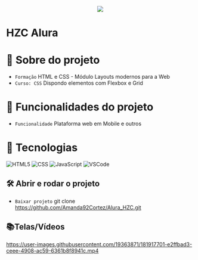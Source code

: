 <p align="center">
   <img src="http://img.shields.io/static/v1?label=STATUS&message=FINALIZADA&color=RED&style=for-the-badge" #vitrinedev/>
</p>

<h1>HZC Alura</h1>

# :pushpin: Sobre do projeto
- `Formação` HTML e CSS - Módulo Layouts modernos para a Web
- `Curso: CSS` Dispondo elementos com Flexbox e Grid

# :hammer: Funcionalidades do projeto
- `Funcionalidade` Plataforma web em Mobile e outros

# :bookmark_tabs: Tecnologias
![HTML5](https://img.shields.io/badge/HTML-e06b12?style=for-the-badge&logo=html5&logoColor=white)
![CSS](https://img.shields.io/badge/CSS-1283e0?&style=for-the-badge&logo=css3&logoColor=white)
![JavaScript](https://img.shields.io/badge/JavaScript-F7DF1E?style=for-the-badge&logo=javascript&logoColor=414141)
![VSCode](https://img.shields.io/badge/-VSCode-007ACC?style=for-the-badge&logo=visual-studio-code&logoColor=white)

## 🛠️ Abrir e rodar o projeto
- `Baixar projeto` git clone https://github.com/Amanda92Cortez/Alura_HZC.git

## 📚Telas/Vídeos
https://user-images.githubusercontent.com/19363871/181917701-e2ffbad3-ceee-4908-ac59-6361b8f8941c.mp4
